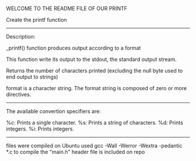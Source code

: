 WELCOME TO THE README FILE OF OUR PRINTF


Create the printf function

--------------------------------------------------------------------------------

Description:

_printf() function produces output according to a format

This function write its output to the stdout, the standard output stream. 

Returns the number of characters printed (excluding the null byte used to end output to strings)

format is a character string. The format string is composed of zero or more directives.

-------------------------------------------------------------------------------------------------------

The available convertion specifiers are:

%c: Prints a single character.
%s: Prints a string of characters.
%d: Prints integers.
%i: Prints integers.

--------------------------------------------------------------------------------------------------------

files were compiled on Ubuntu
used gcc -Wall -Werror -Wextra -pedantic *.c to compile
the "main.h" header file is included on repo



